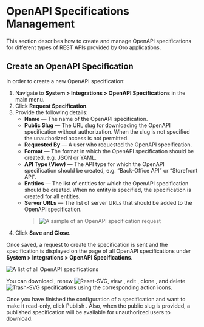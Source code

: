 <a id="admin-openapi-specifications"></a>

# OpenAPI Specifications Management

This section describes how to create and manage OpenAPI specifications for different types of REST APIs provided by Oro applications.

## Create an OpenAPI Specification

In order to create a new OpenAPI specification:

1. Navigate to **System > Integrations > OpenAPI Specifications** in the main menu.
2. Click **Request Specification**.
3. Provide the following details:
   * **Name** — The name of the OpenAPI specification.
   * **Public Slug** — The URL slug for downloading the OpenAPI specification without authorization. When the slug is not specified the unauthorized access is not permitted.
   * **Requested By** — A user who requested the OpenAPI specification.
   * **Format** — The format in which the OpenAPI specification should be created, e.g. JSON or YAML.
   * **API Type (View)** — The API type for which the OpenAPI specification should be created, e.g. “Back-Office API” or “Storefront API”.
   * **Entities** — The list of entities for which the OpenAPI specification should be created. When no entity is specified, the specification is created for all entities.
   * **Server URLs** — The list of server URLs that should be added to the OpenAPI specification.
     > ![A sample of an OpenAPI specification request](user/img/system/integrations/openapi/create.png)
4. Click **Save and Close**.

Once saved, a request to create the specification is sent and the specification is displayed on the page of all OpenAPI specifications under **System > Integrations > OpenAPI Specifications**.

![A list of all OpenAPI specifications](user/img/system/integrations/openapi/grid.png)

You can download <i class="fa fa-download fa-lg" aria-hidden="true"></i>, renew ![Reset-SVG](_themes/sphinx_rtd_theme/static/svg-icons/reset.svg), view <i class="fa fa-eye fa-lg" aria-hidden="true"></i>, edit <i class="fa fa-edit fa-lg" aria-hidden="true"></i>, clone <i class="far fa-copy" aria-hidden="true"></i>, and delete ![Trash-SVG](_themes/sphinx_rtd_theme/static/svg-icons/trash.svg) specifications using the corresponding action icons.

Once you have finished the configuration of a specification and want to make it read-only, click Publish <i class="fas fa-share-square" aria-hidden="true"></i>. Also, when the public slug is provided, a published specification will be available for unauthorized users to download.

<!-- fa-bars = fa-navicon -->
<!-- Ic Tiles is used as Set As Default in saved views, and as tiles in display layout options -->
<!-- IcPencil refers to Rename in Commerce and Inline Editing in CRM -->
<!-- Check mark in the square. -->
<!-- SortDesc is also used as drop-down arrow -->
<!-- A -->
<!-- B -->
<!-- C -->
<!-- D -->
<!-- E -->
<!-- F -->
<!-- G -->
<!-- H -->
<!-- I -->
<!-- L -->
<!-- M -->
<!-- P -->
<!-- R -->
<!-- S -->
<!-- T -->
<!-- U -->
<!-- Z -->
